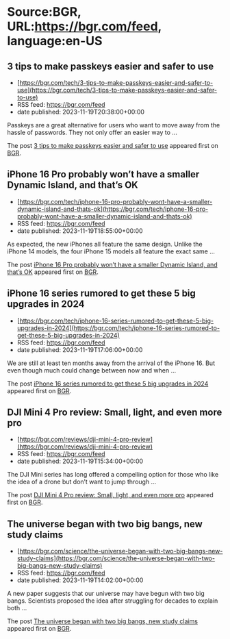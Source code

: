# Source:BGR, URL:https://bgr.com/feed, language:en-US

## 3 tips to make passkeys easier and safer to use
 - [https://bgr.com/tech/3-tips-to-make-passkeys-easier-and-safer-to-use](https://bgr.com/tech/3-tips-to-make-passkeys-easier-and-safer-to-use)
 - RSS feed: https://bgr.com/feed
 - date published: 2023-11-19T20:38:00+00:00

<p>Passkeys are a great alternative for users who want to move away from the hassle of passwords. They not only offer an easier way to &#8230;</p>
<p>The post <a href="https://bgr.com/tech/3-tips-to-make-passkeys-easier-and-safer-to-use/">3 tips to make passkeys easier and safer to use</a> appeared first on <a href="https://bgr.com">BGR</a>.</p>

## iPhone 16 Pro probably won’t have a smaller Dynamic Island, and that’s OK
 - [https://bgr.com/tech/iphone-16-pro-probably-wont-have-a-smaller-dynamic-island-and-thats-ok](https://bgr.com/tech/iphone-16-pro-probably-wont-have-a-smaller-dynamic-island-and-thats-ok)
 - RSS feed: https://bgr.com/feed
 - date published: 2023-11-19T18:55:00+00:00

<p>As expected, the new iPhones all feature the same design. Unlike the iPhone 14 models, the four iPhone 15 models all feature the exact same &#8230;</p>
<p>The post <a href="https://bgr.com/tech/iphone-16-pro-probably-wont-have-a-smaller-dynamic-island-and-thats-ok/">iPhone 16 Pro probably won&#8217;t have a smaller Dynamic Island, and that&#8217;s OK</a> appeared first on <a href="https://bgr.com">BGR</a>.</p>

## iPhone 16 series rumored to get these 5 big upgrades in 2024
 - [https://bgr.com/tech/iphone-16-series-rumored-to-get-these-5-big-upgrades-in-2024](https://bgr.com/tech/iphone-16-series-rumored-to-get-these-5-big-upgrades-in-2024)
 - RSS feed: https://bgr.com/feed
 - date published: 2023-11-19T17:06:00+00:00

<p>We are still at least ten months away from the arrival of the iPhone 16. But even though much could change between now and when &#8230;</p>
<p>The post <a href="https://bgr.com/tech/iphone-16-series-rumored-to-get-these-5-big-upgrades-in-2024/">iPhone 16 series rumored to get these 5 big upgrades in 2024</a> appeared first on <a href="https://bgr.com">BGR</a>.</p>

## DJI Mini 4 Pro review: Small, light, and even more pro
 - [https://bgr.com/reviews/dji-mini-4-pro-review](https://bgr.com/reviews/dji-mini-4-pro-review)
 - RSS feed: https://bgr.com/feed
 - date published: 2023-11-19T15:34:00+00:00

<p>The DJI Mini series has long offered a compelling option for those who like the idea of a drone but don&#8217;t want to jump through &#8230;</p>
<p>The post <a href="https://bgr.com/reviews/dji-mini-4-pro-review/">DJI Mini 4 Pro review: Small, light, and even more pro</a> appeared first on <a href="https://bgr.com">BGR</a>.</p>

## The universe began with two big bangs, new study claims
 - [https://bgr.com/science/the-universe-began-with-two-big-bangs-new-study-claims](https://bgr.com/science/the-universe-began-with-two-big-bangs-new-study-claims)
 - RSS feed: https://bgr.com/feed
 - date published: 2023-11-19T14:02:00+00:00

<p>A new paper suggests that our universe may have begun with two big bangs. Scientists proposed the idea after struggling for decades to explain both &#8230;</p>
<p>The post <a href="https://bgr.com/science/the-universe-began-with-two-big-bangs-new-study-claims/">The universe began with two big bangs, new study claims</a> appeared first on <a href="https://bgr.com">BGR</a>.</p>

